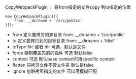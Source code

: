CopyWebpackPlugin ： 将from指定的文件copy 到to指定的位置

```
new CopyWebpackPlugin([{
    from: __dirname + '/src/public'
}]);
```
- from    定义要拷贝的源目录           from: __dirname + ‘/src/public’
- to      定义要拷贝到的目标目录     from: __dirname + ‘/dist’
- toType  file 或者 dir         可选，默认是文件
- force   强制覆盖先前的插件           可选 默认false
- context                         可选 默认base context可用specific context
- flatten 只拷贝文件不管文件夹      默认是false
- ignore  忽略拷贝指定的文件           可以用模糊匹配